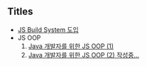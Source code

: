 
## Titles
* [JS Build System 도입](js-build-system-selection/js-build-system-selection.md)
* JS OOP
	1. [Java 개발자를 위한 JS OOP (1)](oop-in-js/01_java_to_js.md)
	2. [Java 개발자를 위한 JS OOP (2) 작성중...](oop-in-js/02_java_to_js.md) 